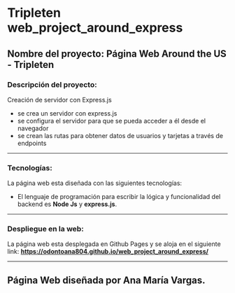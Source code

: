 # Tripleten web_project_around_express

## Nombre del proyecto: Página Web Around the US - Tripleten

### Descripción del proyecto: 

Creación de servidor con Express.js

  * se crea un servidor con express.js
  * se configura el servidor para que se pueda acceder a él desde el navegador
  * se crean las rutas para obtener datos de usuarios y tarjetas a través de endpoints

***

### Tecnologías:

  La página web esta diseñada con las siguientes tecnologías:

  * El lenguaje de programación para escribir la lógica y funcionalidad del backend es **Node Js** y **express.js**.

***

### Despliegue en la web:
  La página web esta desplegada en Github Pages y se aloja en el siguiente link: **https://odontoana804.github.io/web_project_around_express/**
***

## Página Web diseñada por Ana María Vargas.
